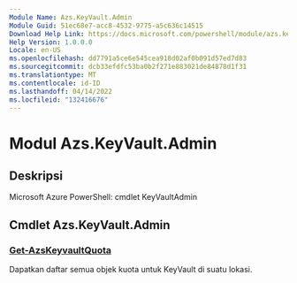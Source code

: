 ```yaml
---
Module Name: Azs.KeyVault.Admin
Module Guid: 51ec68e7-acc8-4532-9775-a5c636c14515
Download Help Link: https://docs.microsoft.com/powershell/module/azs.keyvault.admin
Help Version: 1.0.0.0
Locale: en-US
ms.openlocfilehash: dd7791a5ce6e545cea918d02af0b091d57ed7d83
ms.sourcegitcommit: dcb33efdfc53ba0b2f271e883021de84878d1f31
ms.translationtype: MT
ms.contentlocale: id-ID
ms.lasthandoff: 04/14/2022
ms.locfileid: "132416676"
---
```

# Modul Azs.KeyVault.Admin
## Deskripsi
Microsoft Azure PowerShell: cmdlet KeyVaultAdmin

## Cmdlet Azs.KeyVault.Admin
### [Get-AzsKeyvaultQuota](Get-AzsKeyvaultQuota.md)
Dapatkan daftar semua objek kuota untuk KeyVault di suatu lokasi.

